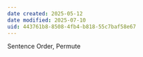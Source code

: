 ```yaml
---
date created: 2025-05-12
date modified: 2025-07-10
uid: 443761b8-8508-4fb4-b818-55c7baf58e67
---
```


Sentence Order, Permute
